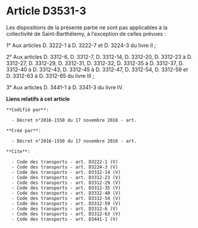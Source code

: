 # Article D3531-3

Les dispositions de la présente partie ne sont pas applicables à la collectivité de Saint-Barthélemy, à l'exception de celles
prévues : 

1° Aux articles D. 3222-1 à D. 3222-7 et D. 3224-3 du livre II ; 

2° Aux articles D. 3312-6, D. 3312-7, D. 3312-14, D. 3312-20, D. 3312-23 à D. 3312-27, D. 3312-29, D. 3312-31, D. 3312-32, D.
3312-35 à D. 3312-37, D. 3312-40 à D. 3312-43, D. 3312-45 à D. 3312-47, D. 3312-54, D. 3312-59 et D. 3312-63 à D. 3312-65 du
livre III ; 

3° Aux articles D. 3441-1 à D. 3341-3 du livre IV.

**Liens relatifs à cet article**

	**Codifié par**:

	  - Décret n°2016-1550 du 17 novembre 2016 - art.

	**Créé par**:

	  - Décret n°2016-1550 du 17 novembre 2016 - art.

	**Cite**:

	  - Code des transports - art. D3222-1 (V)
	  - Code des transports - art. D3224-3 (V)
	  - Code des transports - art. D3312-14 (V)
	  - Code des transports - art. D3312-23 (V)
	  - Code des transports - art. D3312-29 (V)
	  - Code des transports - art. D3312-35 (V)
	  - Code des transports - art. D3312-40 (V)
	  - Code des transports - art. D3312-54 (V)
	  - Code des transports - art. D3312-59 (V)
	  - Code des transports - art. D3312-6 (V)
	  - Code des transports - art. D3312-63 (V)
	  - Code des transports - art. D3441-1 (V)
